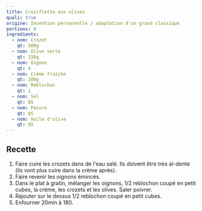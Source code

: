 ```yaml
---
title: Croziflette aux olives
quali: true
origine: Invention personnelle / adaptation d'un grand classique
portions: 8
ingredients:
  - nom: Crozet
    qt: 500g
  - nom: Olive verte
    qt: 150g
  - nom: Oignon
    qt: 4
  - nom: Crème fraîche
    qt: 200g
  - nom: Reblochon
    qt: 1
  - nom: Sel
    qt: QS
  - nom: Poivre
    qt: QS
  - nom: Huile d'olive
    qt: QS
---
```


Recette
-------

1. Faire cuire les crozets dans de l'eau salé. Ils doivent être très al-dente (ils vont plus cuire dans la crème après).
2. Faire revenir les oignons émincés.
3. Dans le plat à gratin, mélanger les oignons, 1/2 reblochon coupé en petit cubes, la crème, les crozets et les olives. Saler poivrer.
4. Rajouter sur le dessus 1/2 reblochon coupé en petit cubes.
5. Enfourner 20min à 180.
